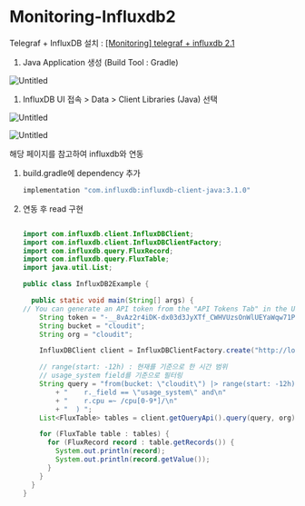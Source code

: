 # Monitoring-Influxdb2

Telegraf + InfluxDB 설치 : [[Monitoring] telegraf + influxdb 2.1](https://www.notion.so/Monitoring-telegraf-influxdb-2-1-04baa86ab1b840a7a15591772f758513) 

1. Java Application 생성 (Build Tool : Gradle)

![Untitled](https://s3.us-west-2.amazonaws.com/secure.notion-static.com/c68b0c67-b20e-4405-ad47-333273b73b91/Untitled.png?X-Amz-Algorithm=AWS4-HMAC-SHA256&X-Amz-Content-Sha256=UNSIGNED-PAYLOAD&X-Amz-Credential=AKIAT73L2G45EIPT3X45%2F20211214%2Fus-west-2%2Fs3%2Faws4_request&X-Amz-Date=20211214T005518Z&X-Amz-Expires=86400&X-Amz-Signature=d61de670fe4f5ee734b66fb12c06892498490bbfd8af689db88299128286c4f9&X-Amz-SignedHeaders=host&response-content-disposition=filename%20%3D%22Untitled.png%22&x-id=GetObject)

1. InfluxDB UI 접속 > Data > Client Libraries (Java) 선택

![Untitled](https://s3.us-west-2.amazonaws.com/secure.notion-static.com/c940f2f2-abef-453d-ab7d-470b58d7c354/Untitled.png?X-Amz-Algorithm=AWS4-HMAC-SHA256&X-Amz-Content-Sha256=UNSIGNED-PAYLOAD&X-Amz-Credential=AKIAT73L2G45EIPT3X45%2F20211214%2Fus-west-2%2Fs3%2Faws4_request&X-Amz-Date=20211214T005529Z&X-Amz-Expires=86400&X-Amz-Signature=c55cc00f94466b84f48e7807a6213fa3fa56b9ee5b067bd67c6067ae170b8753&X-Amz-SignedHeaders=host&response-content-disposition=filename%20%3D%22Untitled.png%22&x-id=GetObject)

![Untitled](https://s3.us-west-2.amazonaws.com/secure.notion-static.com/644b2acb-8046-4eac-b4bc-85257dd4d22a/Untitled.png?X-Amz-Algorithm=AWS4-HMAC-SHA256&X-Amz-Content-Sha256=UNSIGNED-PAYLOAD&X-Amz-Credential=AKIAT73L2G45EIPT3X45%2F20211214%2Fus-west-2%2Fs3%2Faws4_request&X-Amz-Date=20211214T005541Z&X-Amz-Expires=86400&X-Amz-Signature=d0c5a369a0de40153c764d83c2f60557a47b9e0e84511ccf9bb4c766c725d7cf&X-Amz-SignedHeaders=host&response-content-disposition=filename%20%3D%22Untitled.png%22&x-id=GetObject)

해당 페이지를 참고하여 influxdb와 연동

1. build.gradle에 dependency 추가
    
    ```powershell
    implementation "com.influxdb:influxdb-client-java:3.1.0"
    ```
    
2. 연동 후 read 구현
    
    ```java
    
    import com.influxdb.client.InfluxDBClient;
    import com.influxdb.client.InfluxDBClientFactory;
    import com.influxdb.query.FluxRecord;
    import com.influxdb.query.FluxTable;
    import java.util.List;
    
    public class InfluxDB2Example {
    
      public static void main(String[] args) {
    // You can generate an API token from the "API Tokens Tab" in the UI
        String token = "-__8vAz2r4iDK-dx03d3JyXTf_CWHVUzsOnWlUEYaWqw71PBKJO4xgveJCvgcnvC1IndYad894u8FkmTqFRKeQ==";
        String bucket = "cloudit";
        String org = "cloudit";
    
        InfluxDBClient client = InfluxDBClientFactory.create("http://localhost:8086", token.toCharArray());
    
        // range(start: -12h) : 현재를 기준으로 한 시간 범위
        // usage_system field를 기준으로 필터링
        String query = "from(bucket: \"cloudit\") |> range(start: -12h) |> filter(fn: (r) =>\n"
            + "    r._field == \"usage_system\" and\n"
            + "    r.cpu =~ /cpu[0-9*]/\n"
            + "  ) ";
        List<FluxTable> tables = client.getQueryApi().query(query, org);
    
        for (FluxTable table : tables) {
          for (FluxRecord record : table.getRecords()) {
            System.out.println(record);
            System.out.println(record.getValue());
          }
        }
      }
    }
    ```
